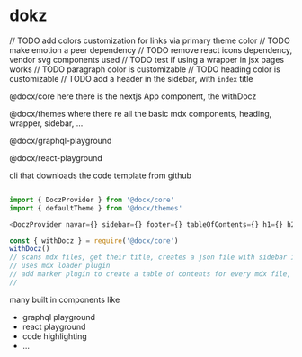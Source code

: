 # dokz





// TODO add colors customization for links via primary theme color
// TODO make emotion a peer dependency
// TODO remove react icons dependency, vendor svg components used
// TODO test if using a wrapper in jsx pages works
// TODO paragraph color is customizable
// TODO heading color is customizable
// TODO add a header in the sidebar, with `index` title


@docx/core
here there is the nextjs App component, the withDocz

@docx/themes
where there re all the basic mdx components, heading, wrapper, sidebar, ...

@docx/graphql-playground

@docx/react-playground

cli that downloads the code template from github




```js

import { DoczProvider } from '@docx/core'
import { defaultTheme } from '@docx/themes'

<DoczProvider navar={} sidebar={} footer={} tableOfContents={} h1={} h2={} {...defaultTheme} />

```


```js
const { withDocz } = require('@docx/core')
withDocz()
// scans mdx files, get their title, creates a json file with sidebar info
// uses mdx loader plugin
// add marker plugin to create a table of contents for every mdx file, inject this toc in an exported meta of the mdx file
// 
```

many built in components like

- graphql playground
- react playground
- code highlighting
- ...
